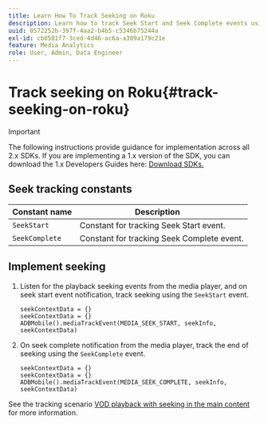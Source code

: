 ```yaml
---
title: Learn How To Track Seeking on Roku
description: Learn how to track Seek Start and Seek Complete events using the Media SDK on Roku.
uuid: 0572252b-397f-4aa2-b4b5-c5346b75244a
exl-id: cb0581f7-3ced-4d46-ac6a-a309a179c21e
feature: Media Analytics
role: User, Admin, Data Engineer
---
```

# Track seeking on Roku{#track-seeking-on-roku}

>[!IMPORTANT]
>
>The following instructions provide guidance for implementation across all 2.x SDKs. If you are implementing a 1.x version of the SDK, you can download the 1.x Developers Guides here: [Download SDKs.](/help/sdk-implement/download-sdks.md)

## Seek tracking constants

|  Constant name  | Description&nbsp;&nbsp;&nbsp;&nbsp;  |
|---|---|
| `SeekStart` | Constant for tracking Seek Start event. |
| `SeekComplete` | Constant for tracking Seek Complete event. |

## Implement seeking

1. Listen for the playback seeking events from the media player, and on seek start event notification, track seeking using the `SeekStart` event. 

    ```
    seekContextData = {}
    seekContextData = {}
    ADBMobile().mediaTrackEvent(MEDIA_SEEK_START, seekInfo, seekContextData)
    ```

1. On seek complete notification from the media player, track the end of seeking using the `SeekComplete` event.

    ```
    seekContextData = {}
    seekContextData = {}
    ADBMobile().mediaTrackEvent(MEDIA_SEEK_COMPLETE, seekInfo, seekContextData)
    ```

See the tracking scenario [VOD playback with seeking in the main content](/help/sdk-implement/tracking-scenarios/vod-seeking.md) for more information.
